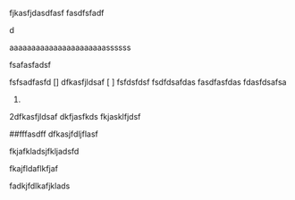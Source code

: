 fjkasfjdasdfasf
fasdfsfadf



d


aaaaaaaaaaaaaaaaaaaaaassssss













fsafasfadsf











fsfsadfasfd
[] dfkasfjldsaf
[ ] fsfdsfdsf
fsdfdsafdas
fasdfasfdas
fdasfdsafsa


1. 
2dfkasfjldsaf
dkfjasfkds
fkjasklfjdsf

##fffasdff
dfkasjfdljflasf

















fkjafkladsjfkljadsfd





fkajfldaflkfjaf






fadkjfdlkafjklads
